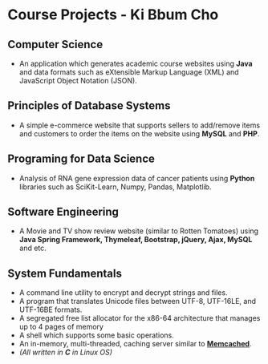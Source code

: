 # Course Projects - Ki Bbum Cho


## Computer Science
* An application which generates academic course websites using **Java** and data formats such as eXtensible Markup Language (XML) and JavaScript Object Notation (JSON).


## Principles of Database Systems
* A simple e-commerce website that supports sellers to add/remove items and customers to order the items on the website using **MySQL** and **PHP**.


## Programing for Data Science
* Analysis of RNA gene expression data of cancer patients using **Python** libraries such as SciKit-Learn, Numpy, Pandas, Matplotlib.


## Software Engineering
* A Movie and TV show review website (similar to Rotten Tomatoes) using **Java Spring Framework, Thymeleaf, Bootstrap, jQuery, Ajax, MySQL** and etc.


## System Fundamentals
* A command line utility to encrypt and decrypt strings and files.
* A program that translates Unicode files between UTF-8, UTF-16LE, and UTF-16BE formats.
* A segregated free list allocator for the x86-64 architecture that manages up to 4 pages of memory
* A shell which supports some basic operations.
* An in-memory, multi-threaded, caching server similar to [__Memcached__](https://memcached.org/).
* *(All written in **C** in Linux OS)*
